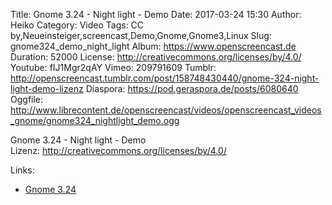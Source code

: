 Title: Gnome 3.24 - Night light - Demo
Date: 2017-03-24 15:30
Author: Heiko
Category: Video
Tags: CC by,Neueinsteiger,screencast,Demo,Gnome,Gnome3,Linux
Slug: gnome324_demo_night_light
Album: https://www.openscreencast.de
Duration: 52000
License: http://creativecommons.org/licenses/by/4.0/
Youtube: fIJ1Mgr2qAY
Vimeo: 209791609
Tumblr: http://openscreencast.tumblr.com/post/158748430440/gnome-324-night-light-demo-lizenz
Diaspora: https://pod.geraspora.de/posts/6080640
Oggfile: http://www.librecontent.de/openscreencast/videos/openscreencast_videos_gnome/gnome324_nightlight_demo.ogg

Gnome 3.24 - Night light - Demo  
Lizenz: <http://creativecommons.org/licenses/by/4.0/>  
  

Links:

  * [Gnome 3.24](https://help.gnome.org/misc/release-notes/3.24/)

